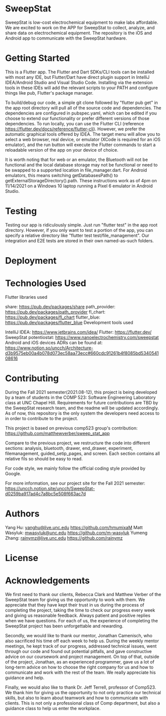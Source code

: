 # SweepStat
SweepStat is low-cost electrochemical equipment to make labs affordable. We are excited to work on the APP for SweepStat to collect, analyze, and share data on electrochemical equipment. The repository is the iOS and Android app to communicate with the SweepStat hardware. 


# Getting Started
This is a Flutter app. The Flutter and Dart SDKs/CLI tools can be installed with most any IDE, but Flutter/Dart have direct plugin support in IntelliJ IDEA/Android Studio and Visual Studio Code. Installing via the extension tools in these IDEs will add the relevant scripts to your PATH and configure things like pub, Flutter's package manager.

To build/debug our code, a simple git clone followed by "flutter pub get" in the app root directory will pull all of the source code and dependencies. The dependencies are configured in pubspec.yaml, which can be edited if you choose to extend our functionality or prefer different versions of those dependencies. To run locally, you can use the Flutter CLI (reference https://flutter.dev/docs/reference/flutter-cli). However, we prefer the automatic graphical tools offered by IDEA. The target menu will allow you to select a web browser, real device, or emulator (XCode is required for an iOS emulator), and the run button will execute the Flutter commands to start a reloadable version of the app on your device of choice. 

It is worth noting that for web or an emulator, the Bluetooth will not be functional and the local database storage may not be functional or need to be swapped to a supported location in file_manager.dart. For Android emulators, this means switching getDatabasesPath() to getExternalStorageDirectory().path. These instructions work as of 4pm on 11/14/2021 on a Windows 10 laptop running a Pixel 6 emulator in Android Studio.


# Testing
Testing our app is ridiculously simple. Just run "flutter test" in the app root directory. However, if you only want to test a portion of the app, you can specify a relative directory like "flutter test test/file_management". Our integration and E2E tests are stored in their own named-as-such folders.

# Deployment


# Technologies Used
Flutter libraries used

share: https://pub.dev/packages/share
path_provider: https://pub.dev/packages/path_provider
fl_chart: https://pub.dev/packages/fl_chart
flutter_blue: https://pub.dev/packages/flutter_blue
Development tools used

IntelliJ IDEA: https://www.jetbrains.com/idea/
Flutter: https://flutter.dev/
SweepStat potentiostat: https://www.nanoelectrochemistry.com/sweepstat
Android and iOS devices
ADRs can be found at: https://www.notion.so/uncch/Architecture-d3b9575eb00a4b078d073ec58aa73ecc#660cdc91261b4f8085bd534054108616

# Contributing
During the Fall 2021 semester(2021.08-12), this project is being developed by a team of students in the COMP 523: Software Engineering Laboratory class at UNC Chapel Hill. Requirements for future contributions are TBD by the SweepStat research team, and the readme will be updated accordingly. As of now, this repository is the only system the developers need access to in order to contribute to the project. 

This project is based on previous comp523 group's contribution: https://github.com/matthewverber/sweep_stat_app

Compare to the previous project, we restructure the code into different sections: analysis, bluetooth, drawer, end_drawer, experiment, filemanagement, guided_setip_pages, and screen. Each section contains all relative fils so should be easy to read. 

For code style, we mainly follow the official coding style provided by Google.

For more information, see our project site for the Fall 2021 semester:
https://uncch.notion.site/uncch/SweepStat-d0259ba917ad4c7a8bc5e508f663ac7d

# Authors

Yang Hu: yanghu@live.unc.edu
         https://github.com/hmumixaM
Matt Wasyluk: mwasyluk@unc.edu
              https://github.com/m-wasyluk
Yumeng Zhang: rainymz@live.unc.edu
              https://github.com/rainymz

# License


# Acknowledgements
We first need to thank our clients, Rebecca Clark and Matthew Verber of the SweepStat team for giving us the opportunity to work with them. We appreciate that they have kept their trust in us during the process of completing the project, taking the time to check our progress every week and giving us reasonable feedback. Always patient and positive replies when we have questions. For each of us, the experience of completing the SweepStat project has been unforgettable and rewarding.

Secondly, we would like to thank our mentor, Jonathan Camenisch, who also sacrificed his time off each week to help us. During the weekly mentor meetings, he kept track of our progress, addressed technical issues, went through our code and found out potential pitfalls, and gave constructive advice on our coursework and project management. On top of that, outside of the project, Jonathan, as an experienced programmer, gave us a lot of long-term advice on how to choose the right company for us and how to communicate and work with the rest of the team. We really appreciate his guidance and help.

Finally, we would also like to thank Dr. Jeff Terrell, professor of Comp523. We thank him for giving us the opportunity to not only practice our technical skills, but also to learn about teamwork and how to communicate with clients. This is not only a professional class of Comp department, but also a guidance class to help us enter the workplace.

